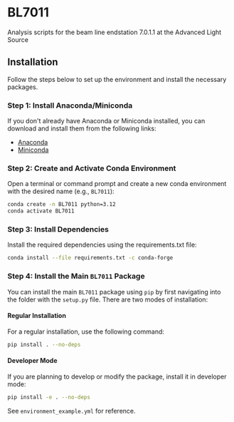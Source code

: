 # BL7011
Analysis scripts for the beam line endstation 7.0.1.1 at the Advanced Light Source

## Installation 

Follow the steps below to set up the environment and install the necessary packages.

### Step 1: Install Anaconda/Miniconda

If you don't already have Anaconda or Miniconda installed, you can download and install them from the following links:

- [Anaconda](https://www.anaconda.com/products/individual)
- [Miniconda](https://docs.conda.io/en/latest/miniconda.html)

### Step 2: Create and Activate Conda Environment

Open a terminal or command prompt and create a new conda environment with the desired name (e.g., `BL7011`):

```sh
conda create -n BL7011 python=3.12
conda activate BL7011
```

### Step 3: Install Dependencies

Install the required dependencies using the requirements.txt file:

```sh
conda install --file requirements.txt -c conda-forge
```

### Step 4: Install the Main `BL7011` Package

You can install the main `BL7011` package using `pip` by first navigating into the folder with the `setup.py` file. There are two modes of installation:

#### Regular Installation

For a regular installation, use the following command:

```sh
pip install . --no-deps
```

#### Developer Mode

If you are planning to develop or modify the package, install it in developer mode:

```sh
pip install -e . --no-deps
```

See `environment_example.yml` for reference.